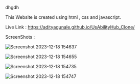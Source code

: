 dhgdh

This Website is created using html , css and javascript.

Live Link :  https://adityagunale.github.io/UsAbilityHub_Clone/

ScreenShots :

![Screenshot 2023-12-18 154637](https://github.com/adityagunale/UsAbilityHub_Clone/assets/121552299/70e14cc6-e9f9-40ef-8883-3467bde86be3)

![Screenshot 2023-12-18 154655](https://github.com/adityagunale/UsAbilityHub_Clone/assets/121552299/fc4d3d3b-4c6e-44c8-ab48-74e202c7f521)

![Screenshot 2023-12-18 154735](https://github.com/adityagunale/UsAbilityHub_Clone/assets/121552299/876ead04-ef23-40ee-b3ff-768982156e7e)

![Screenshot 2023-12-18 154747](https://github.com/adityagunale/UsAbilityHub_Clone/assets/121552299/2127a64e-d6aa-40e2-99d4-30af8f2e9085)

